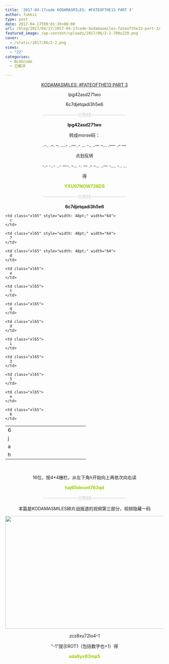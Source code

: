 ```yaml
---
title: '2017-04-17code KODAMASMILES: #FATEOFTHE13 PART 3'
author: fukkix
type: post
date: 2017-04-17T09:01:39+00:00
url: /blog/2017/04/17/2017-04-17code-kodamasmiles-fateofthe13-part-3/
featured_image: /wp-content/uploads/2017/06/2-2-700x220.png
cover:
  - /static/2017/06/2-2.png
views:
  - "22"
categories:
  - BLOGcode
  - 已解决

---
```

<p style="text-align: center;">
  <a href="http://investigate.ingress.com/2017/04/17/kodamasmiles-fateofthe13-part-3/" target="_blank" rel="noopener">KODAMASMILES: #FATEOFTHE13 PART 3</a>
</p>

<p style="text-align: center;">
  lpg42asd271wo
</p>

<p style="text-align: center;">
  6c7djetqadi3h5e6
</p>

<!--more-->

<p style="text-align: center;">
  <span style="color: #cccccc;">————————分割线————————</span>
</p>

<p style="text-align: center;">
  <strong>lpg42asd271wo</strong>
</p>

<p style="text-align: center;">
  转成morse码：
</p>

<p style="text-align: center;">
  .-.. .&#8211;. &#8211;. &#8230;.- ..&#8212; .- &#8230; -.. ..&#8212; &#8211;&#8230; .&#8212;- .&#8211; &#8212;
</p>

<p style="text-align: center;">
  点划反转
</p>

<p style="text-align: center;">
  -.&#8211; -..- ..- &#8212;-. &#8211;&#8230; -. &#8212; .&#8211; &#8211;&#8230; ..&#8212; -&#8230;. -.. &#8230;
</p>

<p style="text-align: center;">
  得
</p>

<p style="text-align: center;">
  <span style="color: #99cc00;"><strong>YXU97NOW726DS</strong></span>
</p>

<p style="text-align: center;">
  <span style="color: #cccccc;">————————分割线————————</span>
</p>

<p style="text-align: center;">
  <strong>6c7djetqadi3h5e6</strong>
</p>

<table class=" aligncenter" style="border-collapse: collapse; width: 192pt;" border="0" width="256" cellspacing="0" cellpadding="0">
  <colgroup> <col style="width: 48pt;" span="4" width="64" /> </colgroup> <tr style="height: 13.8pt;">
    <td class="xl65" style="height: 13.8pt; width: 48pt;" width="64" height="18">
      6
    </td>
    
    <td class="xl65" style="width: 48pt;" width="64">
      c
    </td>
    
    <td class="xl65" style="width: 48pt;" width="64">
      7
    </td>
    
    <td class="xl65" style="width: 48pt;" width="64">
      d
    </td>
  </tr>
  
  <tr style="height: 13.8pt;">
    <td class="xl65" style="height: 13.8pt;" height="18">
      j
    </td>
    
    <td class="xl65">
      e
    </td>
    
    <td class="xl65">
      t
    </td>
    
    <td class="xl65">
      q
    </td>
  </tr>
  
  <tr style="height: 13.8pt;">
    <td class="xl65" style="height: 13.8pt;" height="18">
      a
    </td>
    
    <td class="xl65">
      d
    </td>
    
    <td class="xl65">
      i
    </td>
    
    <td class="xl65">
      3
    </td>
  </tr>
  
  <tr style="height: 13.8pt;">
    <td class="xl65" style="height: 13.8pt;" height="18">
      h
    </td>
    
    <td class="xl65">
      5
    </td>
    
    <td class="xl65">
      e
    </td>
    
    <td class="xl65">
      6
    </td>
  </tr>
</table>

&nbsp;

<p style="text-align: center;">
  16位，按4*4栅栏，从左下角h开始向上再依次向右读
</p>

<p style="text-align: center;">
  <span style="color: #99cc00;"><strong>haj65deceit763qd</strong></span>
</p>

<p style="text-align: center;">
  <span style="color: #cccccc;">————————分割线————————</span>
</p>

<p style="text-align: center;">
  本篇是KODAMASMILES碎片战报道的视频第三部分，视频隐藏一码
</p>

<img class="size-full wp-image-151 aligncenter" src="/static/2017/06/3.png" alt="" width="588" height="358" srcset="/static/2017/06/3.png 588w, /static/2017/06/3-300x183.png 300w" sizes="(max-width: 588px) 100vw, 588px" />

<p style="text-align: center;">
  zcz8xu72lo4-1
</p>

<p style="text-align: center;">
  “-1”提示ROT1（包括数字也+1）得
</p>

<p style="text-align: center;">
  <span style="color: #99cc00;"><strong>ada9yv83mp5</strong></span>
</p>

&nbsp;

&nbsp;